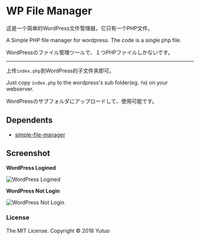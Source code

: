 WP File Manager
===================

这是一个简单的WordPress文件管理器，它只有一个PHP文件。

A Simple PHP file manager for wordpress.  The code is a single php file.  

WordPressのファイル管理ツールで、１つPHPファイルしかないです。

----

上传`index.php`到WordPress的子文件夹即可。

Just copy `index.php` to the wordpress's sub folder(eg. `fm`) on your webserver.  

WordPressのサブフォルダにアップロードして、使用可能です。

## Dependents

* [simple-file-manager](https://github.com/jcampbell1/simple-file-manager)

## Screenshot

**WordPress Logined**

![WordPress Logined](https://raw.github.com/yutuo/wpfilemanager/master/wplogined.png "WordPress Logined")

**WordPress Not Login**

![WordPress Not Login](https://raw.github.com/yutuo/wpfilemanager/master/wpnotlogin.png "WordPress Not Login")

### License

The MIT License. Copyright &copy; 2018 Yutuo

